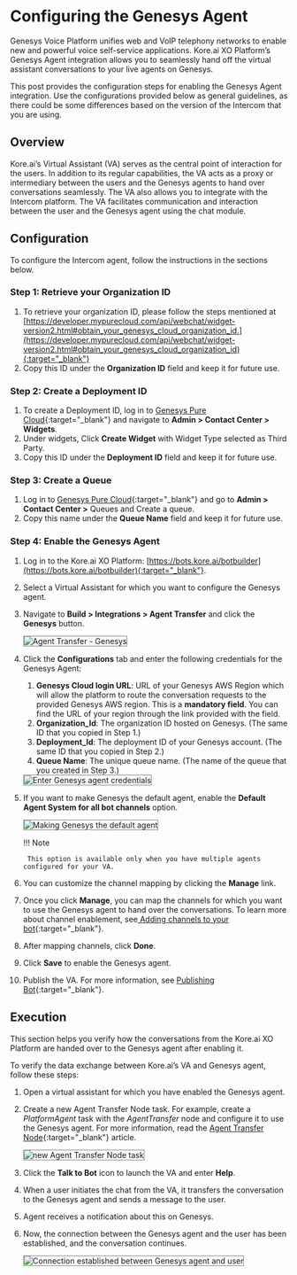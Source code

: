 # Configuring the Genesys Agent

Genesys Voice Platform unifies web and VoIP telephony networks to enable new and powerful voice self-service applications. Kore.ai XO Platform’s Genesys Agent integration allows you to seamlessly hand off the virtual assistant conversations to your live agents on Genesys. 

This post provides the configuration steps for enabling the Genesys Agent integration. Use the configurations provided below as general guidelines, as there could be some differences based on the version of the Intercom that you are using. 


## Overview

Kore.ai’s Virtual Assistant (VA) serves as the central point of interaction for the users. In addition to its regular capabilities, the VA acts as a proxy or intermediary between the users and the Genesys agents to hand over conversations seamlessly. The VA also allows you to integrate with the Intercom platform. The VA facilitates communication and interaction between the user and the Genesys agent using the chat module. 


## Configuration

To configure the Intercom agent, follow the instructions in the sections below.


### Step 1: Retrieve your Organization ID

1. To retrieve your organization ID, please follow the steps mentioned at [https://developer.mypurecloud.com/api/webchat/widget-version2.html#obtain_your_genesys_cloud_organization_id.](https://developer.mypurecloud.com/api/webchat/widget-version2.html#obtain_your_genesys_cloud_organization_id){:target="_blank"}
2. Copy this ID under the **Organization ID** field and keep it for future use.


### Step 2: Create a Deployment ID

1. To create a Deployment ID, log in to [Genesys Pure Cloud](https://apps.mypurecloud.com/){:target="_blank"} and navigate to **Admin > Contact Center > Widgets**.
2. Under widgets, Click **Create Widget** with Widget Type selected as Third Party.
3. Copy this ID under the **Deployment ID** field and keep it for future use.


### Step 3: Create a Queue

1. Log in to [Genesys Pure Cloud](https://apps.mypurecloud.com/){:target="_blank"}  and go to **Admin > Contact Center >** Queues and Create a queue.
2. Copy this name under the **Queue Name** field and keep it for future use.


### Step 4: Enable the Genesys Agent

1. Log in to the Kore.ai XO Platform: [https://bots.kore.ai/botbuilder](https://bots.kore.ai/botbuilder){:target="_blank"}.
2. Select a Virtual Assistant for which you want to configure the Genesys agent. 
3. Navigate to **Build > Integrations > Agent Transfer** and click the **Genesys** button.

    <img src="../images/configuring-the-genesys-agent-img1.png" alt="Agent Transfer - Genesys" title="Agent Transfer - Genesys" style="border: 1px solid gray;">

4. Click the **Configurations** tab and enter the following credentials for the Genesys Agent:
    1. **Genesys Cloud login URL**: URL of your Genesys AWS Region which will allow the platform to route the conversation requests to the provided Genesys AWS region. This is a **mandatory field**. You can find the URL of your region through the link provided with the field.
    2. **Organization_Id**: The organization ID hosted on Genesys. (The same ID that you copied in Step 1.)
    3. **Deployment_Id**: The deployment ID of your Genesys account. (The same ID that you copied in Step 2.)
    4. **Queue Name**: The unique queue name. (The name of the queue that you created in Step 3.)

    <img src="../images/configuring-the-genesys-agent-img2.png" alt="Enter Genesys agent credentials" title="Enter Genesys agent credentials" style="border: 1px solid gray;">

5. If you want to make Genesys the default agent, enable the **Default Agent System for all bot channels** option.

    <img src="../images/configuring-the-genesys-agent-img3.png" alt="Making Genesys the default agent" title="Making Genesys the default agent" style="border: 1px solid gray;">

    !!! Note
    
        This option is available only when you have multiple agents configured for your VA.  

6. You can customize the channel mapping by clicking the **Manage** link.
7. Once you click **Manage**, you can map the channels for which you want to use the Genesys agent to hand over the conversations. To learn more about channel enablement, see[ Adding channels to your bot](../../../../channels/adding-channels-to-your-bot/){:target="_blank"}.
8. After mapping channels, click **Done**.
9. Click **Save** to enable the Genesys agent.
10. Publish the VA. For more information, see [Publishing Bot](../../../../deploy/publishing-bot/){:target="_blank"}.


## Execution

This section helps you verify how the conversations from the Kore.ai XO Platform are handed over to the Genesys agent after enabling it. 

To verify the data exchange between Kore.ai’s VA and Genesys agent, follow these steps:

1. Open a virtual assistant for which you have enabled the Genesys agent.
2. Create a new Agent Transfer Node task. For example, create a _PlatformAgent_ task with the _AgentTransfer_ node and configure it to use the Genesys agent. For more information, read the [Agent Transfer Node](../../../../automation/use-cases/dialogs/node-types/working-with-the-agent-transfer-node){:target="_blank"} article.

    <img src="../images/configuring-the-genesys-agent-img4.png" alt="new Agent Transfer Node task" title="new Agent Transfer Node task" style="border: 1px solid gray;">

3. Click the **Talk to Bot** icon to launch the VA and enter **Help**.
4. When a user initiates the chat from the VA, it transfers the conversation to the Genesys agent and sends a message to the user.
5. Agent receives a notification about this on Genesys.
6. Now, the connection between the Genesys agent and the user has been established, and the conversation continues.

    <img src="../images/configuring-the-genesys-agent-img5.png" alt="Connection established between Genesys agent and user" title="Connection established between Genesys agent and user" style="border: 1px solid gray;">